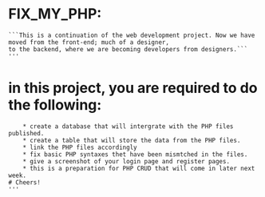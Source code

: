 # FIX_MY_PHP: 
    ```This is a continuation of the web development project. Now we have moved from the front-end; much of a designer,
    to the backend, where we are becoming developers from designers.```
    '''
# in this project, you are required to do the following:
        * create a database that will intergrate with the PHP files published.
        * create a table that will store the data from the PHP files.
        * link the PHP files accordingly
        * fix basic PHP syntaxes thet have been mismtched in the files.
        * give a screenshot of your login page and register pages.
        * this is a preparation for PHP CRUD that will come in later next week.
    # Cheers!
    '''